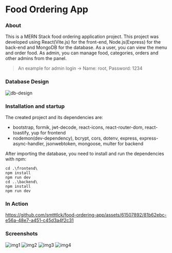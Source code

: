 # Food Ordering App

### About
This is a MERN Stack food ordering application project. This project was developed using React(Vite.js) for the front-end, Node.js(Express) for the back-end and MongoDB for the database. As a user, you can view the menu and order food. As admin, you can manage food, categories, orders and other admins from the panel.
> An example for admin login -> Name: root, Password: 1234


### Database Design

![db-design](https://github.com/smtttlck/food-ordering-app/assets/61507892/e1c2b1f9-f829-4823-b610-6344b4137c31)


### Installation and startup
The created project and its dependencies are:
- bootstrap, formik, jwt-decode, react-icons, react-router-dom, react-toastify, yup for frontend
- nodemon(dev-dependency), bcrypt, cors, dotenv, express, express-async-handler, jsonwebtoken, mongoose, multer for backend

After importing the database, you need to install and run the dependencies with npm:

    cd .\frontend\
	npm install 
	npm run dev
    cd ..\backend\
	npm install 
	npm run dev

### In Action

https://github.com/smtttlck/food-ordering-app/assets/61507892/81b62ebc-e56a-48e7-a451-c45d3a4f2c31

### Screenshots

![img1](https://github.com/smtttlck/food-ordering-app/assets/61507892/9260c214-1525-48eb-835c-87d29a7b178c)
![img2](https://github.com/smtttlck/food-ordering-app/assets/61507892/22cc818f-8983-4f6c-948c-fd89092eb8cb)
![img3](https://github.com/smtttlck/food-ordering-app/assets/61507892/50327e62-c7b2-40cf-9ba8-9dacd1f3e8fc)
![img4](https://github.com/smtttlck/food-ordering-app/assets/61507892/3770c43b-e6e6-478c-b4fd-d810ecb10e8f)